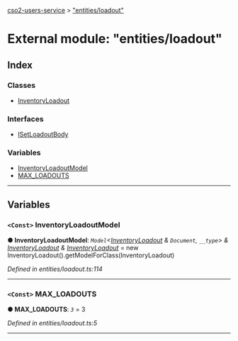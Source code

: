 [cso2-users-service](../README.md) > ["entities/loadout"](../modules/_entities_loadout_.md)

# External module: "entities/loadout"

## Index

### Classes

* [InventoryLoadout](../classes/_entities_loadout_.inventoryloadout.md)

### Interfaces

* [ISetLoadoutBody](../interfaces/_entities_loadout_.isetloadoutbody.md)

### Variables

* [InventoryLoadoutModel](_entities_loadout_.md#inventoryloadoutmodel)
* [MAX_LOADOUTS](_entities_loadout_.md#max_loadouts)

---

## Variables

<a id="inventoryloadoutmodel"></a>

### `<Const>` InventoryLoadoutModel

**● InventoryLoadoutModel**: *`Model`<[InventoryLoadout](../classes/_entities_loadout_.inventoryloadout.md) & `Document`, `__type`> & [InventoryLoadout](../classes/_entities_loadout_.inventoryloadout.md) & [InventoryLoadout](../classes/_entities_loadout_.inventoryloadout.md)* =  new InventoryLoadout().getModelForClass(InventoryLoadout)

*Defined in entities/loadout.ts:114*

___
<a id="max_loadouts"></a>

### `<Const>` MAX_LOADOUTS

**● MAX_LOADOUTS**: *`3`* = 3

*Defined in entities/loadout.ts:5*

___

